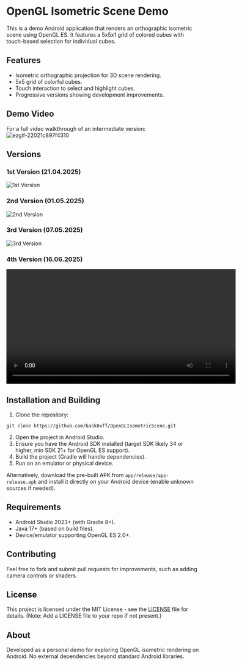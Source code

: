 # OpenGL Isometric Scene Demo

This is a demo Android application that renders an orthographic isometric scene using OpenGL ES. It features a 5x5x1 grid of colored cubes with touch-based selection for individual cubes.

## Features
- Isometric orthographic projection for 3D scene rendering.
- 5x5 grid of colorful cubes.
- Touch interaction to select and highlight cubes.
- Progressive versions showing development improvements.

## Demo Video
For a full video walkthrough of an intermediate version:
![ezgif-22021c897f4310](https://github.com/user-attachments/assets/7876abdd-2bdc-4152-9f72-195389b5f6c4)

## Versions
### 1st Version (21.04.2025)
![1st Version](https://github.com/user-attachments/assets/80fc7c4c-67dc-465a-adbe-8182f366e704)

### 2nd Version (01.05.2025)
![2nd Version](https://github.com/user-attachments/assets/5e3feece-5894-4fba-af8a-983101c27def)

### 3rd Version (07.05.2025)
![3rd Version](https://github.com/user-attachments/assets/40dca81f-32ee-44cf-b98f-872b775e0186)

### 4th Version (16.06.2025)
<video src="[video_2025-06-16_14-45-25.mp4](https://github.com/user-attachments/assets/6f3cef1d-2e4f-407b-bd71-12ac76a00c9b)" controls width="600"></video>

## Installation and Building
1. Clone the repository:
```
git clone https://github.com/bask0xff/OpenGLIsometricScene.git
```
2. Open the project in Android Studio.
3. Ensure you have the Android SDK installed (target SDK likely 34 or higher, min SDK 21+ for OpenGL ES support).
4. Build the project (Gradle will handle dependencies).
5. Run on an emulator or physical device.

Alternatively, download the pre-built APK from `app/release/app-release.apk` and install it directly on your Android device (enable unknown sources if needed).

## Requirements
- Android Studio 2023+ (with Gradle 8+).
- Java 17+ (based on build files).
- Device/emulator supporting OpenGL ES 2.0+.

## Contributing
Feel free to fork and submit pull requests for improvements, such as adding camera controls or shaders.

## License
This project is licensed under the MIT License - see the [LICENSE](LICENSE) file for details. (Note: Add a LICENSE file to your repo if not present.)

## About
Developed as a personal demo for exploring OpenGL isometric rendering on Android. No external dependencies beyond standard Android libraries.



